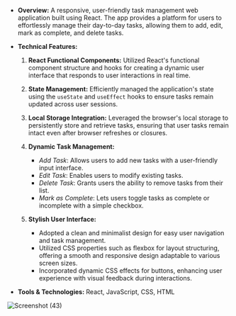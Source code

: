 * **Overview:** 
  A responsive, user-friendly task management web application built using React. The app provides a platform for users to effortlessly manage their day-to-day tasks, allowing them to add, edit, mark as complete, and delete tasks.

* **Technical Features:**

  1. **React Functional Components:** Utilized React's functional component structure and hooks for creating a dynamic user interface that responds to user interactions in real time.
  
  2. **State Management:** Efficiently managed the application's state using the `useState` and `useEffect` hooks to ensure tasks remain updated across user sessions.
  
  3. **Local Storage Integration:** Leveraged the browser's local storage to persistently store and retrieve tasks, ensuring that user tasks remain intact even after browser refreshes or closures.
  
  4. **Dynamic Task Management:** 
     - *Add Task*: Allows users to add new tasks with a user-friendly input interface.
     - *Edit Task*: Enables users to modify existing tasks.
     - *Delete Task*: Grants users the ability to remove tasks from their list.
     - *Mark as Complete*: Lets users toggle tasks as complete or incomplete with a simple checkbox.

  5. **Stylish User Interface:** 
     - Adopted a clean and minimalist design for easy user navigation and task management.
     - Utilized CSS properties such as flexbox for layout structuring, offering a smooth and responsive design adaptable to various screen sizes.
     - Incorporated dynamic CSS effects for buttons, enhancing user experience with visual feedback during interactions.

* **Tools & Technologies:** React, JavaScript, CSS, HTML


![Screenshot (43)](https://user-images.githubusercontent.com/132171741/235482895-eaa7f6bb-9722-4afc-99ca-e06314d02f8e.png)
